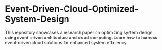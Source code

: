 # Event-Driven-Cloud-Optimized-System-Design
This repository showcases a research paper on optimizing system design using event-driven architecture and cloud computing. Learn how to harness event-driven cloud solutions for enhanced system efficiency.
